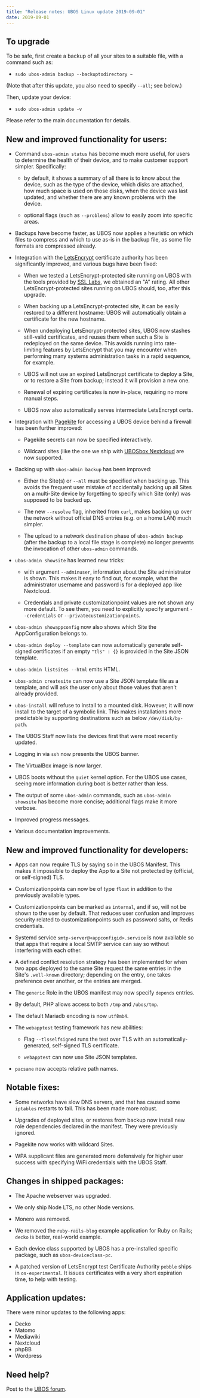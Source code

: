 ```yaml
---
title: "Release notes: UBOS Linux update 2019-09-01"
date: 2019-09-01
---
```



## To upgrade

To be safe, first create a backup of all your sites to a suitable file, with a
command such as:

* ``sudo ubos-admin backup --backuptodirectory ~``

(Note that after this update, you also need to specify ``--all``; see below.)

Then, update your device:

* ``sudo ubos-admin update -v``

Please refer to the main documentation for details.

## New and improved functionality for users:

* Command ``ubos-admin status`` has become much more useful, for users to determine the
  health of their device, and to make customer support simpler. Specifically:

  * by default, it shows a summary of all there is to know about the device, such as
    the type of the device, which disks are attached, how much space is used on those
    disks, when the device was last updated, and whether there are any known problems
    with the device.

  * optional flags (such as ``--problems``) allow to easily zoom into specific
    areas.

* Backups have become faster, as UBOS now applies a heuristic on which files to compress
  and which to use as-is in the backup file, as some file formats are compressed already.

* Integration with the [LetsEncrypt](https://letsencrypt.org/) certificate authority
  has been significantly improved, and various bugs have been fixed:

  * When we tested a LetsEncrypt-protected site running on UBOS with the tools provided
    by [SSL Labs](https://www.ssllabs.com/), we obtained an "A" rating. All other
    LetsEncrypt-protected sites running on UBOS should, too, after this upgrade.

  * When backing up a LetsEncrypt-protected site, it can be easily restored to a different
    hostname: UBOS will automatically obtain a certificate for the new hostname.

  * When undeploying LetsEncrypt-protected sites, UBOS now stashes still-valid certificates,
    and reuses them when such a Site is redeployed on the same device. This avoids
    running into rate-limiting features by LetsEncrypt that you may encounter when
    performing many systems administration tasks in a rapid sequence, for example.

  * UBOS will not use an expired LetsEncrypt certificate to deploy a Site, or to restore
    a Site from backup; instead it will provision a new one.

  * Renewal of expiring certificates is now in-place, requiring no more manual steps.

  * UBOS now also automatically serves intermediate LetsEncrypt certs.

* Integration with [Pagekite](https://pagekite.net/) for accessing a UBOS device behind
  a firewall has been further improved:

  * Pagekite secrets can now be specified interactively.

  * Wildcard sites (like the one we ship with
    [UBOSbox Nextcloud](https://indiecomputing.com/products/) are now supported.

* Backing up with ``ubos-admin backup`` has been improved:

  * Either the Site(s) or ``--all`` must be specified when backing up. This avoids
    the frequent user mistake of accidentally backing up all Sites on a multi-Site
    device by forgetting to specify which Site (only) was supposed to be backed up.

  * The new ``--resolve`` flag, inherited from ``curl``, makes backing up over the
    network without official DNS entries (e.g. on a home LAN) much simpler.

  * The upload to a network destination phase of ``ubos-admin backup`` (after the backup
    to a local file stage is complete) no longer prevents the invocation of
    other ``ubos-admin`` commands.

* ``ubos-admin showsite`` has learned new tricks:

  * with argument ``--adminuser``, information about the Site administrator is shown.
    This makes it easy to find out, for example, what the administrator username and
    password is for a deployed app like Nextcloud.

  * Credentials and private customizationpoint values are not shown any more default. To
    see them, you need to explicitly specify argument ``--credentials`` or
    ``--privatecustomizationpoints``.

* ``ubos-admin showappconfig`` now also shows which Site the AppConfiguration belongs to.

* ``ubos-admin deploy --template`` can now automatically generate self-signed
  certificates if an empty ``"tls" : {}`` is provided in the Site JSON template.

* ``ubos-admin listsites --html`` emits HTML.

* ``ubos-admin createsite`` can now use a Site JSON template file as a template, and
  will ask the user only about those values that aren't already provided.

* ``ubos-install`` will refuse to install to a mounted disk. However, it will now
  install to the target of a symbolic link. This makes installations more predictable
  by supporting destinations such as below ``/dev/disk/by-path``.

* The UBOS Staff now lists the devices first that were most recently updated.

* Logging in via ``ssh`` now presents the UBOS banner.

* The VirtualBox image is now larger.

* UBOS boots without the ``quiet`` kernel option. For the UBOS use cases, seeing more
  information during boot is better rather than less.

* The output of some ``ubos-admin`` commands, such as ``ubos-admin showsite`` has become
  more concise; additional flags make it more verbose.

* Improved progress messages.

* Various documentation improvements.

## New and improved functionality for developers:

* Apps can now require TLS by saying so in the UBOS Manifest. This makes it impossible
  to deploy the App to a Site not protected by (official, or self-signed) TLS.

* Customizationpoints can now be of type ``float`` in addition to the previously
  available types.

* Customizationpoints can be marked as ``internal``, and if so, will not be shown to the
  user by default. That reduces user confusion and improves security related to
  customizationpoints such as password salts, or Redis credentials.

* Systemd service ``smtp-server@<appconfigid>.service`` is now available so that apps that require
  a local SMTP service can say so without interfering with each other.

* A defined conflict resolution strategy has been implemented for when two apps deployed
  to the same Site request the same entries in the Site's ``.well-known`` directory;
  depending on the entry, one takes preference over another, or the entries are merged.

* The ``generic`` Role in the UBOS manifest may now specify ``depends`` entries.

* By default, PHP allows access to both ``/tmp`` and ``/ubos/tmp``.

* The default Mariadb encoding is now ``utf8mb4``.

* The ``webapptest`` testing framework has new abilities:

  * Flag ``--tlsselfsigned`` runs the test over TLS with an automatically-generated,
    self-signed TLS certificate.

  * ``webapptest`` can now use Site JSON templates.

* ``pacsane`` now accepts relative path names.

## Notable fixes:

* Some networks have slow DNS servers, and that has caused some ``iptables`` restarts
  to fail. This has been made more robust.

* Upgrades of deployed sites, or restores from backup now install new role dependencies
  declared in the manifest. They were previously ignored.

* Pagekite now works with wildcard Sites.

* WPA supplicant files are generated more defensively for higher user success with
  specifying WiFi credentials with the UBOS Staff.

## Changes in shipped packages:

* The Apache webserver was upgraded.

* We only ship Node LTS, no other Node versions.

* Monero was removed.

* We removed the ``ruby-rails-blog`` example application for Ruby on Rails; ``decko``
  is better, real-world example.

* Each device class supported by UBOS has a pre-installed specific package, such as
  ``ubos-deviceclass-pc``.

* A patched version of LetsEncrypt test Certificate Authority ``pebble`` ships in
  ``os-experimental``. It issues certificates with a very short expiration time, to
  help with testing.

## Application updates:

There were minor updates to the following apps:

* Decko
* Matomo
* Mediawiki
* Nextcloud
* phpBB
* Wordpress

## Need help?

Post to the [UBOS forum](https://forum.ubos.net/).

